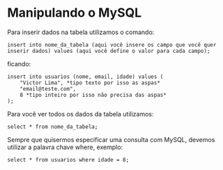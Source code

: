# Manipulando o MySQL

Para inserir dados na tabela utilizamos o comando:

    insert into nome_da_tabela (aqui você insere os campo que você quer inserir dados) values (aqui você define o valor para cada campo);

ficando:

    insert into usuarios (nome, email, idade) values (
        "Victor Lima", *tipo texto por isso as aspas*
        "email@teste.com",
        8 *tipo inteiro por isso não precisa das aspas*
    );

Para você ver todos os dados da tabela utilizamos:

    select * from nome_da_tabela;

Sempre que quisermos especificar uma consulta com MySQL, devemos utilizar a palavra chave where, exemplo:

    select * from usuarios where idade = 8;



